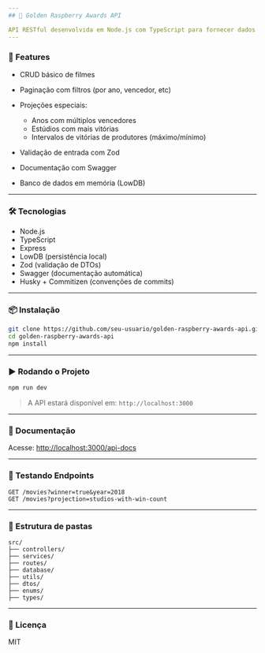 ```yaml
---
## 📘 Golden Raspberry Awards API

API RESTful desenvolvida em Node.js com TypeScript para fornecer dados sobre os vencedores do "Framboesa de Ouro". O projeto suporta filtros, paginação, projeções personalizadas e segue boas práticas de arquitetura.
---
```


### 🚀 Features

- CRUD básico de filmes
- Paginação com filtros (por ano, vencedor, etc)
- Projeções especiais:
  - Anos com múltiplos vencedores
  - Estúdios com mais vitórias
  - Intervalos de vitórias de produtores (máximo/mínimo)

- Validação de entrada com Zod
- Documentação com Swagger
- Banco de dados em memória (LowDB)

---

### 🛠️ Tecnologias

- Node.js
- TypeScript
- Express
- LowDB (persistência local)
- Zod (validação de DTOs)
- Swagger (documentação automática)
- Husky + Commitizen (convenções de commits)

---

### 📦 Instalação

```bash
git clone https://github.com/seu-usuario/golden-raspberry-awards-api.git
cd golden-raspberry-awards-api
npm install
```

---

### ▶️ Rodando o Projeto

```bash
npm run dev
```

> A API estará disponível em: `http://localhost:3000`

---

### 📄 Documentação

Acesse: [http://localhost:3000/api-docs](http://localhost:3000/api-docs)

---

### 🧪 Testando Endpoints

```http
GET /movies?winner=true&year=2018
GET /movies?projection=studios-with-win-count
```

---

### 📁 Estrutura de pastas

```
src/
├── controllers/
├── services/
├── routes/
├── database/
├── utils/
├── dtos/
├── enums/
├── types/
```

---

### 📜 Licença

MIT
